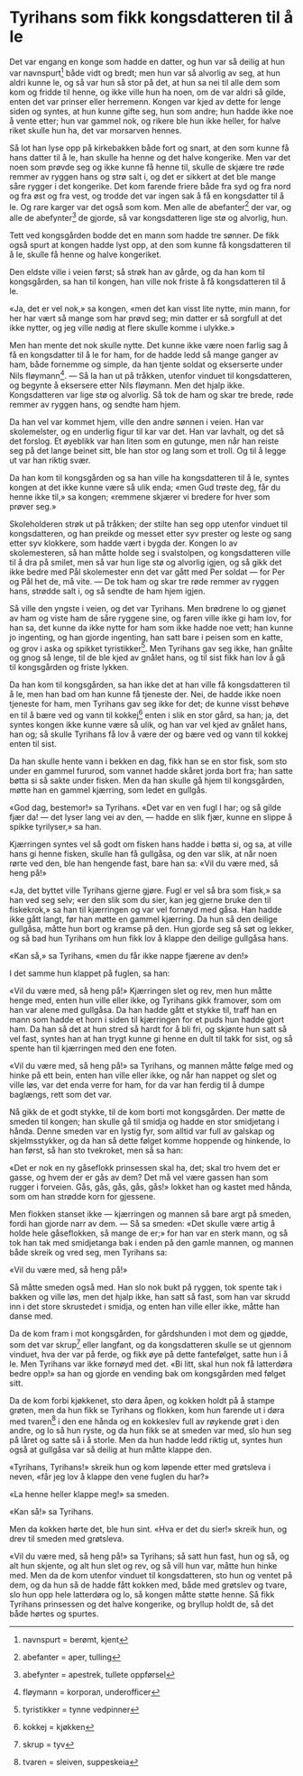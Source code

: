 # Tyrihans som fikk kongsdatteren til å le

Det var engang en konge som hadde en datter, og hun var så deilig at hun var navnspurt[^1] både vidt og bredt; men hun var så alvorlig av seg, at hun aldri kunne le, og så var hun så stor på det, at hun sa nei til alle dem som kom og fridde til henne, og ikke ville hun ha noen, om de var aldri så gilde, enten det var prinser eller herremenn. Kongen var kjed av dette for lenge siden og syntes, at hun kunne gifte seg, hun som andre; hun hadde ikke noe å vente etter; hun var gammel nok, og rikere ble hun ikke heller, for halve riket skulle hun ha, det var morsarven hennes.

Så lot han lyse opp på kirkebakken både fort og snart, at den som kunne få hans datter til å le, han skulle ha henne og det halve kongerike. Men var det noen som prøvde seg og ikke kunne få henne til, skulle de skjære tre røde remmer av ryggen hans og strø salt i, og det er sikkert at det ble mange såre rygger i det kongerike. Det kom farende friere både fra syd og fra nord og fra øst og fra vest, og trodde det var ingen sak å få en kongsdatter til å le. Og rare karger var det også som kom. Men alle de abefanter[^2] der var, og alle de abefynter[^3] de gjorde, så var kongsdatteren lige stø og alvorlig, hun.

Tett ved kongsgården bodde det en mann som hadde tre sønner. De fikk også spurt at kongen hadde lyst opp, at den som kunne få kongsdatteren til å le, skulle få henne og halve kongeriket.

Den eldste ville i veien først; så strøk han av gårde, og da han kom til kongsgården, sa han til kongen, han ville nok friste å få kongsdatteren til å le.

«Ja, det er vel nok,» sa kongen, «men det kan visst lite nytte, min mann, for her har vært så mange som har prøvd seg; min datter er så sorgfull at det ikke nytter, og jeg ville nødig at flere skulle komme i ulykke.»

Men han mente det nok skulle nytte. Det kunne ikke være noen farlig sag å få en kongsdatter til å le for ham, for de hadde ledd så mange ganger av ham, både fornemme og simple, da han tjente soldat og ekserserte under Nils fløymann[^4]. — Så la han ut på tråkken, utenfor vinduet til kongsdatteren, og begynte å eksersere etter Nils fløymann. Men det hjalp ikke. Kongsdatteren var lige stø og alvorlig. Så tok de ham og skar tre brede, røde remmer av ryggen hans, og sendte ham hjem.

Da han vel var kommet hjem, ville den andre sønnen i veien. Han var skolemelster, og en underlig figur til kar var det. Han var lavhalt, og det så det forslog. Et øyeblikk var han liten som en gutunge, men når han reiste seg på det lange beinet sitt, ble han stor og lang som et troll. Og til å legge ut var han riktig svær.

Da han kom til kongsgården og sa han ville ha kongsdatteren til å le, syntes kongen at det ikke kunne være så ulik enda; «men Gud trøste deg, får du henne ikke til,» sa kongen; «remmene skjærer vi bredere for hver som prøver seg.»

Skoleholderen strøk ut på tråkken; der stilte han seg opp utenfor vinduet til kongsdatteren, og han preikde og messet etter syv prester og leste og sang etter syv klokkere, som hadde vært i bygda der. Kongen lo av skolemesteren, så han måtte holde seg i svalstolpen, og kongsdatteren ville til å dra på smilet, men så var hun lige stø og alvorlig igjen, og så gikk det ikke bedre med Pål skolemester enn det var gått med Per soldat — for Per og Pål het de, må vite. — De tok ham og skar tre røde remmer av ryggen hans, strødde salt i, og så sendte de ham hjem igjen.

Så ville den yngste i veien, og det var Tyrihans. Men brødrene lo og gjønet av ham og viste ham de såre ryggene sine, og faren ville ikke gi ham lov, for han sa, det kunne da ikke nytte for ham som ikke hadde noe vett; han kunne jo ingenting, og han gjorde ingenting, han satt bare i peisen som en katte, og grov i aska og spikket tyristikker[^5]. Men Tyrihans gav seg ikke, han gnålte og gnog så lenge, til de ble kjed av gnålet hans, og til sist fikk han lov å gå til kongsgården og friste lykken.

Da han kom til kongsgården, sa han ikke det at han ville få kongsdatteren til å le, men han bad om han kunne få tjeneste der. Nei, de hadde ikke noen tjeneste for ham, men Tyrihans gav seg ikke for det; de kunne visst behøve en til å bære ved og vann til kokkej[^6] enten i slik en stor gård, sa han; ja, det syntes kongen ikke kunne være så ulik, og han var vel kjed av gnålet hans, han og; så skulle Tyrihans få lov å være der og bære ved og vann til kokkej enten til sist.

Da han skulle hente vann i bekken en dag, fikk han se en stor fisk, som sto under en gammel fururod, som vannet hadde skåret jorda bort fra; han satte bøtta si så sakte under fisken. Men da han skulle gå hjem til kongsgården, møtte han en gammel kjærring, som ledet en gullgås.

«God dag, bestemor!» sa Tyrihans. «Det var en ven fugl I har; og så gilde fjær da! — det lyser lang vei av den, — hadde en slik fjær, kunne en slippe å spikke tyrilyser,» sa han.

Kjærringen syntes vel så godt om fisken hans hadde i bøtta si, og sa, at ville hans gi henne fisken, skulle han få gullgåsa, og den var slik, at når noen rørte ved den, ble han hengende fast, bare han sa: «Vil du være med, så heng på!»

«Ja, det byttet ville Tyrihans gjerne gjøre. Fugl er vel så bra som fisk,» sa han ved seg selv; «er den slik som du sier, kan jeg gjerne bruke den til fiskekrok,» sa han til kjærringen og var vel fornøyd med gåsa. Han hadde ikke gått langt, før han møtte en gammel kjærring. Da hun så den deilige gullgåsa, måtte hun bort og kramse på den. Hun gjorde seg så søt og lekker, og så bad hun Tyrihans om hun fikk lov å klappe den deilige gullgåsa hans.

«Kan så,» sa Tyrihans, «men du får ikke nappe fjærene av den!»

I det samme hun klappet på fuglen, sa han:

«Vil du være med, så heng på!» Kjærringen slet og rev, men hun måtte henge med, enten hun ville eller ikke, og Tyrihans gikk framover, som om han var alene med gullgåsa. Da han hadde gått et stykke til, traff han en mann som hadde et horn i siden til kjærringen for et puds hun hadde gjort ham. Da han så det at hun stred så hardt for å bli fri, og skjønte hun satt så vel fast, syntes han at han trygt kunne gi henne en dult til takk for sist, og så spente han til kjærringen med den ene foten.

«Vil du være med, så heng på!» sa Tyrihans, og mannen måtte følge med og hinke på ett bein, enten han ville eller ikke, og når han nappet og slet og ville løs, var det enda verre for ham, for da var han ferdig til å dumpe baglængs, rett som det var.

Nå gikk de et godt stykke, til de kom borti mot kongsgården. Der møtte de smeden til kongen; han skulle gå til smidja og hadde en stor smidjetang i hånda. Denne smeden var en lystig fyr, som alltid var full av galskap og skjelmsstykker, og da han så dette følget komme hoppende og hinkende, lo han først, så han sto tvekroket, men så sa han:

«Det er nok en ny gåseflokk prinsessen skal ha, det; skal tro hvem det er gasse, og hvem der er gås av dem? Det må vel være gassen han som rugger i forveien. Gås, gås, gås, gås, gås!» lokket han og kastet med hånda, som om han strødde korn for gjessene.

Men flokken stanset ikke — kjærringen og mannen så bare argt på smeden, fordi han gjorde narr av dem. — Så sa smeden: «Det skulle være artig å holde hele gåseflokken, så mange de er;» for han var en sterk mann, og så tok han tak med smidjetanga bak i enden på den gamle mannen, og mannen både skreik og vred seg, men Tyrihans sa:

«Vil du være med, så heng på!»

Så måtte smeden også med. Han slo nok bukt på ryggen, tok spente tak i bakken og ville løs, men det hjalp ikke, han satt så fast, som han var skrudd inn i det store skrustedet i smidja, og enten han ville eller ikke, måtte han danse med.

Da de kom fram i mot kongsgården, for gårdshunden i mot dem og gjødde, som det var skrup[^7] eller langfant, og da kongsdatteren skulle se ut gjennom vinduet, hva der var på ferde, og fikk øye på dette fantefølget, satte hun i å le. Men Tyrihans var ikke fornøyd med det. «Bi litt, skal hun nok få latterdøra bedre opp!» sa han og gjorde en vending bak om kongsgården med følget sitt.

Da de kom forbi kjøkkenet, sto døra åpen, og kokken holdt på å stampe grøten, men da hun fikk se Tyrihans og flokken, kom hun farende ut i døra med tvaren[^8] i den ene hånda og en kokkeslev full av røykende grøt i den andre, og lo så hun ryste, og da hun fikk se at smeden var med, slo hun seg på låret og satte så i å storle. Men da hun hadde ledd riktig ut, syntes hun også at gullgåsa var så deilig at hun måtte klappe den.

«Tyrihans, Tyrihans!» skreik hun og kom løpende etter med grøtsleva i neven, «får jeg lov å klappe den vene fuglen du har?»

«La henne heller klappe meg!» sa smeden.

«Kan så!» sa Tyrihans.

Men da kokken hørte det, ble hun sint. «Hva er det du sier!» skreik hun, og drev til smeden med grøtsleva.

«Vil du være med, så heng på!» sa Tyrihans; så satt hun fast, hun og så, og alt hun skjente, og alt hun slet og rev, og så vill hun var, måtte hun hinke med. Men da de kom utenfor vinduet til kongsdatteren, sto hun og ventet på dem, og da hun så de hadde fått kokken med, både med grøtslev og tvare, slo hun opp hele latterdøra og lo, så kongen måtte støtte henne. Så fikk Tyrihans prinsessen og det halve kongerike, og bryllup holdt de, så det både hørtes og spurtes.

[^1]: navnspurt = berømt, kjent  
[^2]: abefanter = aper, tulling  
[^3]: abefynter = apestrek, tullete oppførsel  
[^4]: fløymann = korporaл, underofficer  
[^5]: tyristikker = tynne vedpinner  
[^6]: kokkej = kjøkken  
[^7]: skrup = tyv  
[^8]: tvaren = sleiven, suppeskeia